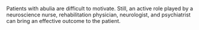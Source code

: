 Patients with abulia are difficult to motivate. Still, an active role played by a neuroscience nurse, rehabilitation physician, neurologist, and psychiatrist can bring an effective outcome to the patient.
